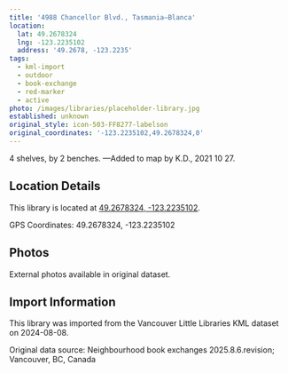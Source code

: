 ```yaml
---
title: '4988 Chancellor Blvd., Tasmania—Blanca'
location:
  lat: 49.2678324
  lng: -123.2235102
  address: '49.2678, -123.2235'
tags:
  - kml-import
  - outdoor
  - book-exchange
  - red-marker
  - active
photo: /images/libraries/placeholder-library.jpg
established: unknown
original_style: icon-503-FF8277-labelson
original_coordinates: '-123.2235102,49.2678324,0'
---
```

4 shelves, by 2 benches.
—Added to map by K.D., 2021 10 27.  

## Location Details

This library is located at [49.2678324, -123.2235102](https://www.google.com/maps?q=49.2678324,-123.2235102).

GPS Coordinates: 49.2678324, -123.2235102

## Photos

External photos available in original dataset.

## Import Information

This library was imported from the Vancouver Little Libraries KML dataset on 2024-08-08.

Original data source: Neighbourhood book exchanges 2025.8.6.revision; Vancouver, BC, Canada
